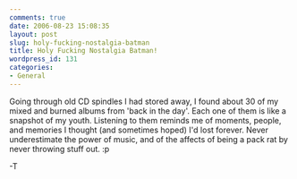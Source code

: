 ```yaml
---
comments: true
date: 2006-08-23 15:08:35
layout: post
slug: holy-fucking-nostalgia-batman
title: Holy Fucking Nostalgia Batman!
wordpress_id: 131
categories:
- General
---
```


Going through old CD spindles I had stored away, I found about 30 of my mixed and burned albums from 'back in the day'. Each one of them is like a snapshot of my youth. Listening to them reminds me of moments, people, and memories I thought (and sometimes hoped) I'd lost forever. Never underestimate the power of music, and of the affects of being a pack rat by never throwing stuff out. :p

-T
